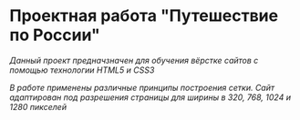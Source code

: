 
#  Проектная работа "Путешествие по России"

*Данный проект предначзначен для обучения вёрстке сайтов с помощью технологии HTML5 и CSS3*

*В работе применены различные принципы построения сетки.
Сайт адаптирован под разрешения страницы для ширины в 320, 768, 1024 и 1280 пикселей*

